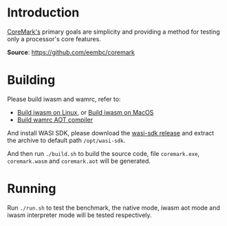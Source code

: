 # Introduction

[CoreMark's](https://www.eembc.org/coremark) primary goals are simplicity and providing a method for testing only a processor's core features.

**Source**: https://github.com/eembc/coremark

# Building

Please build iwasm and wamrc, refer to:
- [Build iwasm on Linux](../../../doc/build_wamr.md#linux), or [Build iwasm on MacOS](../../../doc/build_wamr.md#macos)
- [Build wamrc AOT compiler](../../../README.md#build-wamrc-aot-compiler)

And install WASI SDK, please download the [wasi-sdk release](https://github.com/CraneStation/wasi-sdk/releases) and extract the archive to default path `/opt/wasi-sdk`.

And then run `./build.sh` to build the source code, file `coremark.exe`, `coremark.wasm` and `coremark.aot` will be generated.

# Running

Run `./run.sh` to test the benchmark, the native mode, iwasm aot mode and iwasm interpreter mode will be tested respectively.
